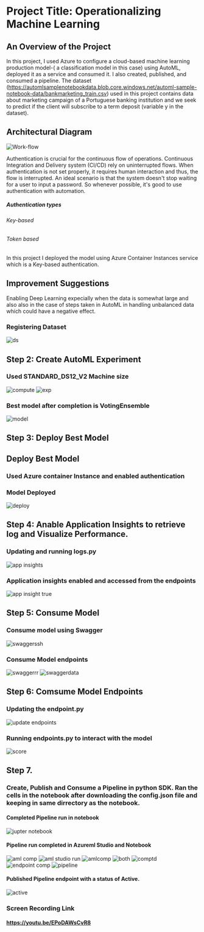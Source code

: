 # Project Title: Operationalizing Machine Learning  


## An Overview of the Project
In this project, I used Azure to configure a cloud-based machine learning production model-( a classification model in this case) using AutoML, deployed it as a service and consumed it. I also created, published, and consumed a pipeline.
The dataset (https://automlsamplenotebookdata.blob.core.windows.net/automl-sample-notebook-data/bankmarketing_train.csv) used in this project contains data about marketing campaign of a Portuguese banking institution and we seek to predict if the client will subscribe to a term deposit (variable y in the dataset).


## Architectural Diagram 
![Work-flow](https://user-images.githubusercontent.com/65784601/105206319-86108500-5b46-11eb-948e-5d21e3086e94.png)


Authentication is crucial for the continuous flow of operations. Continuous Integration and Delivery system (CI/CD) rely on uninterrupted flows. When authentication is not set properly, it requires human interaction and thus, the flow is interrupted. An ideal scenario is that the system doesn't stop waiting for a user to input a password. So whenever possible, it's good to use authentication with automation.
##### Authentication types
###### Key-based
###### Token based
In this project I deployed the model using Azure Container Instances service which is a Key-based authentication.

## Improvement Suggestions

Enabling Deep Learning expecially when the data is somewhat large and also also in the case of steps taken in AutoML in handling unbalanced data which could have a negative effect.


### Registering Dataset

![ds](https://user-images.githubusercontent.com/65784601/105841054-534a0f00-5fd4-11eb-9f1b-61f5b61b95bd.png)



## Step 2: Create AutoML Experiment
### Used STANDARD_DS12_V2 Machine size


![compute](https://user-images.githubusercontent.com/65784601/105841055-534a0f00-5fd4-11eb-9955-8485ce9e1781.png)
![exp](https://user-images.githubusercontent.com/65784601/105842375-5ba34980-5fd6-11eb-8a88-0ed021a06a0f.png)



### Best model after completion is VotingEnsemble


![model](https://user-images.githubusercontent.com/65784601/105841121-6e1c8380-5fd4-11eb-9892-d56b0507d760.png)

## Step 3: Deploy Best Model
## Deploy Best Model

### Used Azure container Instance and enabled authentication


### Model Deployed
![deploy](https://user-images.githubusercontent.com/65784601/105841154-7b397280-5fd4-11eb-9b1c-8aa18b961757.png)

## Step 4: Anable Application Insights to retrieve log and  Visualize Performance.
### Updating and running logs.py
![app insights](https://user-images.githubusercontent.com/65784601/105841250-9ad09b00-5fd4-11eb-893b-28b919c091d5.png)

### Application insights enabled and accessed from the endpoints
![app insight true](https://user-images.githubusercontent.com/65784601/105841253-9c01c800-5fd4-11eb-90e9-1c606e4335d0.png)


## Step 5: Consume Model
###  Consume model using Swagger


![swaggerssh](https://user-images.githubusercontent.com/65784601/105841311-b0de5b80-5fd4-11eb-8afe-5793e361b5a0.png)

### Consume Model endpoints

![swaggerrr](https://user-images.githubusercontent.com/65784601/105841334-b8056980-5fd4-11eb-92ab-eecb671c4f1b.png)
![swaggerdata](https://user-images.githubusercontent.com/65784601/105841345-bd62b400-5fd4-11eb-8a75-c39c3bdff8ec.png)

## Step 6: Comsume Model Endpoints
### Updating the endpoint.py

![update endpoints](https://user-images.githubusercontent.com/65784601/105845234-bb9bef00-5fda-11eb-9b2e-3b8d640ca92c.png)




### Running endpoints.py to interact with the model
![score](https://user-images.githubusercontent.com/65784601/105842352-50e8b480-5fd6-11eb-83f9-217765a86575.png)
## Step 7.

### Create, Publish and Consume a Pipeline in python SDK. Ran the cells in the notebook after downloading the config.json file and keeping in same dirrectory as the notebook.

#### Completed Pipeline run in notebook

![jupter notebook](https://user-images.githubusercontent.com/65784601/105216694-308ea500-5b53-11eb-82a2-606003a3aab6.png)

#### Pipeline run completed in Azureml Studio and Notebook
![aml comp](https://user-images.githubusercontent.com/65784601/106018122-7e5e5c80-60c1-11eb-8ad5-08ff4c73e0b6.png)
![aml studio run](https://user-images.githubusercontent.com/65784601/106018139-81594d00-60c1-11eb-8579-fbcb00fc4f80.png)
![amlcomp](https://user-images.githubusercontent.com/65784601/106018152-85856a80-60c1-11eb-8492-ca3216bfd7da.png)
![both](https://user-images.githubusercontent.com/65784601/106018160-86b69780-60c1-11eb-9fcd-f151036a8b41.png)
![comptd](https://user-images.githubusercontent.com/65784601/106018170-88805b00-60c1-11eb-9a50-718f793977c2.png)
![endpoint comp](https://user-images.githubusercontent.com/65784601/106018184-8cac7880-60c1-11eb-9fde-684cb4cfdf91.png)
![pipeline](https://user-images.githubusercontent.com/65784601/106018192-8ddda580-60c1-11eb-910e-761cc75ac3c2.png)
#### Published Pipeline endpoint with a status of Active.

![active](https://user-images.githubusercontent.com/65784601/106018202-903fff80-60c1-11eb-9498-9e46df56baff.png)

### Screen Recording Link
#### https://youtu.be/EPoDAWsCvR8


